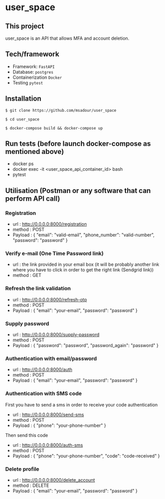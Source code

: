 # user_space


## This project

user_space is an API that allows MFA and account deletion.


## Tech/framework

* Framework: ``FastAPI``
* Database: ``postgres`` 
* Containerization ```Docker```
* Testing ```pytest```

## Installation

```
$ git clone https://github.com/msadour/user_space

$ cd user_space

$ docker-compose build && docker-compose up

```

## Run tests (before launch docker-compose as mentioned above)

* docker ps 
* docker exec -it <user_space_api_container_id> bash
* pytest

## Utilisation (Postman or any software that can perform API call)

### Registration

* url : http://0.0.0.0:8000/registration
* method : POST
* Payload : {
    "email": "valid-email",
    "phone_number": "valid-number",
    "password": "password"
}

### Verify e-mail (One Time Password link)

* url : the link provided in your email box (it will be probably another link where you have to click in order to get the right link (Sendgrid link))
* method : GET


### Refresh the link validation

* url : http://0.0.0.0:8000/refresh-otp
* method : POST
* Payload : {
    "email": "your-email",
    "password": "password"
}


### Supply password

* url : http://0.0.0.0:8000/supply-password
* method : POST
* Payload : {
    "password": "password",
    "password_again": "password"
}
  

### Authentication with email/password

* url : http://0.0.0.0:8000/auth
* method : POST
* Payload : {
    "email": "your-email",
    "password": "password"
}
  
### Authentication with SMS code

First you have to send a sms in order to receive your code authentication

* url : http://0.0.0.0:8000/send-sms
* method : POST
* Payload : {
    "phone": "your-phone-number"
}
  
Then send this code

* url : http://0.0.0.0:8000/auth-sms
* method : POST
* Payload : {
    "phone": "your-phone-number",
    "code": "code-received"
}
  

### Delete profile

* url : http://0.0.0.0:8000/delete_account
* method : DELETE
* Payload : {
    "email": "your-email",
    "password": "password"
}